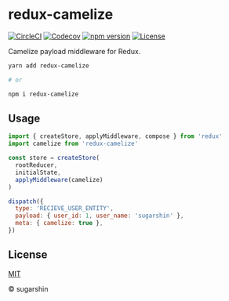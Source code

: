 # redux-camelize

[![CircleCI][circleci-image]][circleci-url]
[![Codecov][codecov-image]][codecov-url]
[![npm version][npm-image]][npm-url]
[![License][license-image]][license-url]

Camelize payload middleware for Redux.

```bash
yarn add redux-camelize

# or

npm i redux-camelize
```

## Usage

```js
import { createStore, applyMiddleware, compose } from 'redux'
import camelize from 'redux-camelize'

const store = createStore(
  rootReducer,
  initialState,
  applyMiddleware(camelize)
)

dispatch({
  type: 'RECIEVE_USER_ENTITY',
  payload: { user_id: 1, user_name: 'sugarshin' },
  meta: { camelize: true },
})
```

## License

[MIT][license-url]

© sugarshin

[circleci-image]: https://circleci.com/gh/sugarshin/redux-camelize/tree/master.svg?style=svg&circle-token=fce7a1b89ecdbdb59e570ae5277063193e224fd0
[circleci-url]: https://circleci.com/gh/sugarshin/redux-camelize/tree/master
[codecov-image]: https://codecov.io/gh/sugarshin/redux-camelize/branch/master/graph/badge.svg
[codecov-url]: https://codecov.io/gh/sugarshin/redux-camelize
[npm-image]: https://img.shields.io/npm/v/redux-camelize.svg?style=flat-square
[npm-url]: https://www.npmjs.org/package/redux-camelize
[license-image]: https://img.shields.io/:license-mit-blue.svg?style=flat-square
[license-url]: https://sugarshin.mit-license.org/
